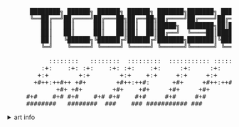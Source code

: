 <pre>
      ████████╗ ██████╗ ██████╗ ██████╗ ███████╗███████╗ ██████╗     ███████╗██╗  ██╗
      ╚══██╔══╝██╔════╝██╔═══██╗██╔══██╗██╔════╝██╔════╝██╔═████╗    ██╔════╝██║  ██║
         ██║   ██║     ██║   ██║██║  ██║█████╗  ███████╗██║██╔██║    ███████╗███████║
         ██║   ██║     ██║   ██║██║  ██║██╔══╝  ╚════██║████╔╝██║    ╚════██║██╔══██║
         ██║   ╚██████╗╚██████╔╝██████╔╝███████╗███████║╚██████╔╝    ███████║██║  ██║
         ╚═╝    ╚═════╝ ╚═════╝ ╚═════╝ ╚══════╝╚══════╝ ╚═════╝     ╚══════╝╚═╝  ╚═╝

           ::::::::   ::::::::  :::::::::  ::::::::::: ::::::::: ::::::::::: ::::::::
         :+:    :+: :+:    :+: :+:    :+:     :+:     :+:    :+:    :+:    :+:    :+:
        +:+        +:+        +:+    +:+     +:+     +:+    +:+    +:+    +:+
       +#++:++#++ +#+        +#++:++#:      +#+     +#++:++#+     +#+    +#++:++#++
             +#+ +#+        +#+    +#+     +#+     +#+           +#+           +#+
     #+#    #+# #+#    #+# #+#    #+#     #+#     #+#           #+#    #+#    #+#
     ########   ########  ###    ### ########### ###           ###     ########
</pre>
<details>
  <summary>art info </summary>
  http://www.patorjk.com/software/taag/#p=display&f=Alligator&t=scripts
  http://www.patorjk.com/software/taag/#p=display&f=ANSI%20Shadow&t=tcodes0%20go
</details>

